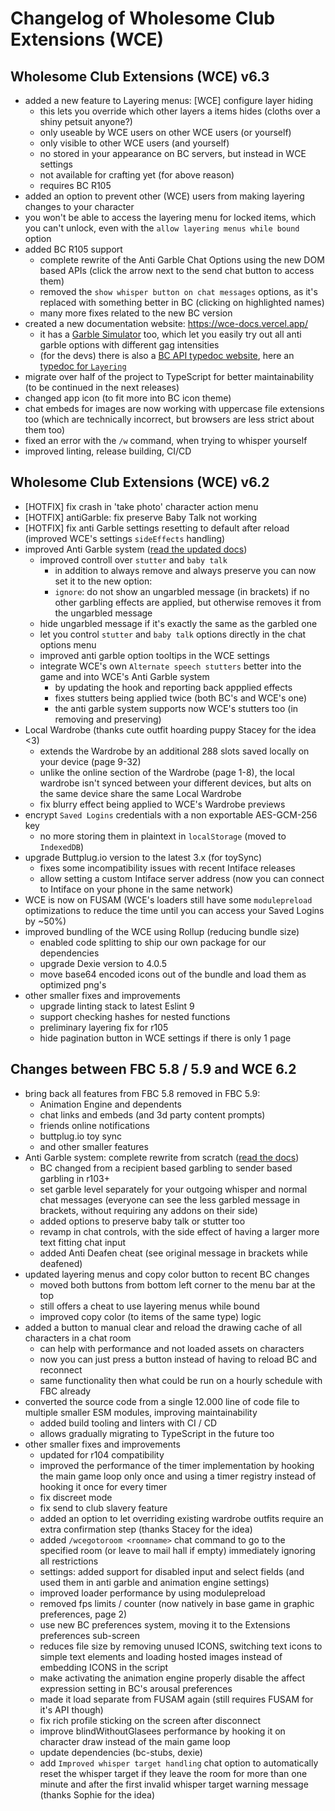 # Changelog of Wholesome Club Extensions (WCE)

## Wholesome Club Extensions (WCE) v6.3
* added a new feature to Layering menus: [WCE] configure layer hiding
  * this lets you override which other layers a items hides (cloths over a shiny petsuit anyone?)
  * only useable by WCE users on other WCE users (or yourself)
  * only visible to other WCE users (and yourself)
  * no stored in your appearance on BC servers, but instead in WCE settings
  * not available for crafting yet (for above reason)
  * requires BC R105
* added an option to prevent other (WCE) users from making layering changes to your character
* you won't be able to access the layering menu for locked items, which you can't unlock, even with the `allow layering menus while bound` option
* added BC R105 support
  * complete rewrite of the Anti Garble Chat Options using the new DOM based APIs (click the arrow next to the send chat button to access them)
  * removed the `show whisper button on chat messages` options, as it's replaced with something better in BC (clicking on highlighted names)
  * many more fixes related to the new BC version
* created a new documentation website: https://wce-docs.vercel.app/
  * it has a [Garble Simulator](https://wce-docs.vercel.app/docs/anti-garbling/simulator) too, which let you easily try out all anti garble options with different gag intensities
  * (for the devs) there is also a [BC API typedoc website](https://bc-typedoc.vercel.app/), here an [typedoc for `Layering`](https://bc-typedoc.vercel.app/api/namespace/Layering)
* migrate over half of the project to TypeScript for better maintainability (to be continued in the next releases)
* changed app icon (to fit more into BC icon theme)
* chat embeds for images are now working with uppercase file extensions too (which are technically incorrect, but browsers are less strict about them too)
* fixed an error with the `/w` command, when trying to whisper yourself
* improved linting, release building, CI/CD

## Wholesome Club Extensions (WCE) v6.2
* [HOTFIX] fix crash in 'take photo' character action menu
* [HOTFIX] antiGarble: fix preserve Baby Talk not working
* [HOTFIX] fix anti Garble settings resetting to default after reload (improved WCE's settings `sideEffects` handling)
* improved Anti Garble system ([read the updated docs](https://wce-docs.vercel.app/docs/category/anti-garbling-system))
  * improved controll over `stutter` and `baby talk`
    * in addition to always remove and always preserve you can now set it to the new option:
    * `ignore`: do not show an ungarbled message (in brackets) if no other garbling effects are applied, but otherwise removes it from the ungarbled message
  * hide ungarbled message if it's exactly the same as the garbled one
  * let you control `stutter` and `baby talk` options directly in the chat options menu
  * improved anti garble option tooltips in the WCE settings
  * integrate WCE's own `Alternate speech stutters` better into the game and into WCE's Anti Garble system
    * by updating the hook and reporting back appplied effects
    * fixes stutters being applied twice (both BC's and WCE's one)
    * the anti garble system supports now WCE's stutters too (in removing and preserving)
* Local Wardrobe (thanks cute outfit hoarding puppy Stacey for the idea <3)
  * extends the Wardrobe by an additional 288 slots saved locally on your device (page 9-32)
  * unlike the online section of the Wardrobe (page 1-8), the local wardrobe isn't synced between your different devices, but alts on the same device share the same Local Wardrobe
  * fix blurry effect being applied to WCE's Wardrobe previews
* encrypt `Saved Logins` credentials with a non exportable AES-GCM-256 key
  * no more storing them in plaintext in `localStorage` (moved to `IndexedDB`)
* upgrade Buttplug.io version to the latest 3.x (for toySync)
  * fixes some incompatibility issues with recent Intiface releases
  * allow setting a custom Intiface server address (now you can connect to Intiface on your phone in the same network)
* WCE is now on FUSAM (WCE's loaders still have some `modulepreload` optimizations to reduce the time until you can access your Saved Logins by ~50%)
* improved bundling of the WCE using Rollup (reducing bundle size)
  * enabled code splitting to ship our own package for our dependencies
  * upgrade Dexie version to 4.0.5
  * move base64 encoded icons out of the bundle and load them as optimized png's
* other smaller fixes and improvements
  * upgrade linting stack to latest Eslint 9
  * support checking hashes for nested functions
  * preliminary layering fix for r105
  * hide pagination button in WCE settings if there is only 1 page

## Changes between FBC 5.8 / 5.9 and WCE 6.2
* bring back all features from FBC 5.8 removed in FBC 5.9:
    * Animation Engine and dependents
    * chat links and embeds (and 3d party content prompts)
    * friends online notifications
    * buttplug.io toy sync
    * and other smaller features
* Anti Garble system: complete rewrite from scratch ([read the docs](https://wce-docs.vercel.app/docs/category/anti-garbling-system))
    * BC changed from a recipient based garbling to sender based garbling in r103+
    * set garble level separately for your outgoing whisper and normal chat messages (everyone can see the less garbled message in brackets, without requiring any addons on their side)
    * added options to preserve baby talk or stutter too
    * revamp in chat controls, with the side effect of having a larger more text fitting chat input
    * added Anti Deafen cheat (see original message in brackets while deafened)
* updated layering menus and copy color button to recent BC changes
  * moved both buttons from bottom left corner to the menu bar at the top
  * still offers a cheat to use layering menus while bound
  * improved copy color (to items of the same type) logic
* added a button to manual clear and reload the drawing cache of all characters in a chat room
  * can help with performance and not loaded assets on characters
  * now you can just press a button instead of having to reload BC and reconnect
  * same functionality then what could be run on a hourly schedule with FBC already
* converted the source code from a single 12.000 line of code file to multiple smaller ESM modules, improving maintainability
  * added build tooling and linters with CI / CD
  * allows gradually migrating to TypeScript in the future too
* other smaller fixes and improvements
  * updated for r104 compatibility
  * improved the performance of the timer implementation by hooking the main game loop only once and using a timer registry instead of hooking it once for every timer
  * fix discreet mode
  * fix send to club slavery feature
  * added an option to let overriding existing wardrobe outfits require an extra confirmation step (thanks Stacey for the idea)
  * added `/wcegotoroom <roomname>` chat command to go to the specified room (or leave to mail hall if empty) immediately ignoring all restrictions
  * settings: added support for disabled input and select fields (and used them in anti garble and animation engine settings)
  * improved loader performance by using modulepreload
  * removed fps limits / counter (now natively in base game in graphic preferences, page 2)
  * use new BC preferences system, moving it to the Extensions preferences sub-screen
  * reduces file size by removing unused ICONS, switching text icons to simple text elements and loading hosted images instead of embedding ICONS in the script
  * make activating the animation engine properly disable the affect expression setting in BC's arousal preferences
  * made it load separate from FUSAM again (still requires FUSAM for it's API though)
  * fix rich profile sticking on the screen after disconnect
  * improve blindWithoutGlasees performance by hooking it on character draw instead of the main game loop
  * update dependencies (bc-stubs, dexie)
  * add `Improved whisper target handling` chat option to automatically reset the whisper target if they leave the room for more than one minute and after the first invalid whisper target warning message (thanks Sophie for the idea)

